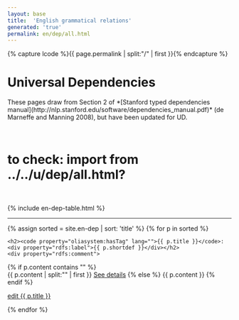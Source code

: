 ```yaml
---
layout: base
title:  'English grammatical relations'
generated: 'true'
permalink: en/dep/all.html
---
```


{% capture lcode %}{{ page.permalink | split:"/" | first }}{% endcapture %}

# Universal Dependencies

<span about="." property="rdf:type" resource="owl:Ontology">
	<span property="owl:imports" resource="
https://www.w3.org/2012/pyRdfa/extract?uri=http://universaldependencies.org/docs/u/dep/all.html&format=xml&rdfagraph=output&vocab_expansion=false&rdfa_lite=false&embedded_rdf=true&space_preserve=false&vocab_cache=true&vocab_cache_report=false&vocab_cache_refresh=false"/>
	<span property="owl:vesionInfo">
These pages draw from Section 2 of *[Stanford typed dependencies
manual](http://nlp.stanford.edu/software/dependencies_manual.pdf)* (de
Marneffe and Manning 2008), but have been updated for UD.
	</span>
</span>

<span about="#dep_{{ lcode }}" property="rdfs:label" style="visibility: hidden">{{ page.title }}</span>
<span about="#dep_{{ lcode }}" property="rdfs:subClassOf" resource="_:{{ lcode }}">
	<span about="_:{{ lcode }}" property="rdf:type" resource="owl:Restriction">
		<span property="owl:onProperty" resource="http://purl.org/dc/terms/language"/>
		<span property="owl:hasValue" lang=""  style="visibility: hidden">{{ lcode }}</span>
	</span>
</span>

# to check: import from ../../u/dep/all.html?
<span about="../../u/dep/all.html#dep" property="rdfs:subClassOf" resource="_:{{ tier }}">
	<span about="_:{{ tier }}" property="rdf:type" resource="owl:Restriction">
		<span property="owl:onProperty" resource="oliasystem:hasTier"/>
		<span property="owl:hasValue" lang=""  style="visibility: hidden">DEPREL</span>
	</span>
</span>

{% include en-dep-table.html %}

----------

{% assign sorted = site.en-dep | sort: 'title' %}
{% for p in sorted %}
<div about="#{{ p.title }}_{{ lcode }}" property="rdf:type" resource="#dep_{{ lcode }}">
	<div property="rdf:type" resource="../../u/dep/all.html#{{ p.title }}">
	   <div about="../../u/dep/all.html#{{ p.title }}" property="rdf:type" resource="../../u/dep/all.html#dep"/>
	</div>
	<a id="al-en-dep/{{ p.title }}" class="al-dest"/>

	<h2><code property="oliasystem:hasTag" lang="">{{ p.title }}</code>: <div property="rdfs:label">{{ p.shortdef }}</div></h2>
	<div property="rdfs:comment">
{% if p.content contains "<!--details-->" %}    
{{ p.content | split:"<!--details-->" | first }}
	<a property="rdfs:seeAlso" href="{{ p.title }}" class="al-doc">See details</a>
{% else %}
{{ p.content }}
{% endif %}
	</div>
	<a href="{{ site.git_edit }}/{% if p.collection %}{{ p.relative_path }}{% else %}{{ p.path }}{% endif %}" target="#">edit {{ p.title }}</a>
</div>
{% endfor %}
